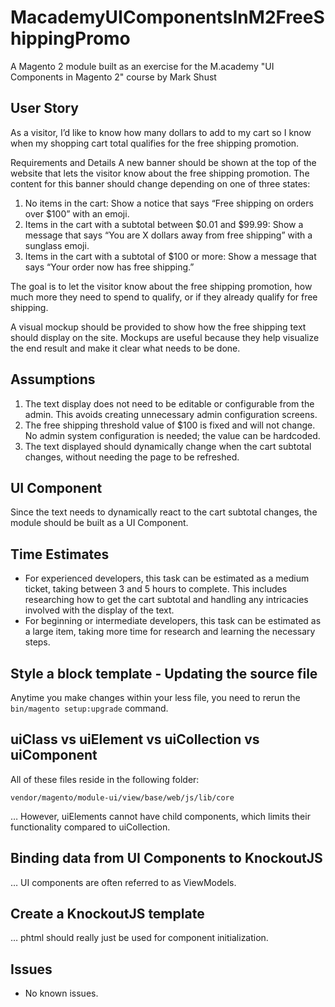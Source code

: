 # MacademyUIComponentsInM2FreeShippingPromo
A Magento 2 module built as an exercise for the M.academy "UI Components in Magento 2" course by Mark Shust

## User Story
As a visitor, I’d like to know how many dollars to add to my cart so I know when my shopping cart total qualifies for the free shipping promotion.

Requirements and Details
A new banner should be shown at the top of the website that lets the visitor know about the free shipping promotion. The content for this banner should change depending on one of three states:

1. No items in the cart: Show a notice that says “Free shipping on orders over $100” with an emoji.
1. Items in the cart with a subtotal between $0.01 and $99.99: Show a message that says “You are X dollars away from free shipping” with a sunglass emoji.
1. Items in the cart with a subtotal of $100 or more: Show a message that says “Your order now has free shipping.”

The goal is to let the visitor know about the free shipping promotion, how much more they need to spend to qualify, or if they already qualify for free shipping.

A visual mockup should be provided to show how the free shipping text should display on the site. Mockups are useful because they help visualize the end result and make it clear what needs to be done.

## Assumptions
1. The text display does not need to be editable or configurable from the admin. This avoids creating unnecessary admin configuration screens.
1. The free shipping threshold value of $100 is fixed and will not change. No admin system configuration is needed; the value can be hardcoded.
1. The text displayed should dynamically change when the cart subtotal changes, without needing the page to be refreshed.

## UI Component
Since the text needs to dynamically react to the cart subtotal changes, the module should be built as a UI Component.

## Time Estimates
- For experienced developers, this task can be estimated as a medium ticket, taking between 3 and 5 hours to complete. This includes researching how to get the cart subtotal and handling any intricacies involved with the display of the text.
- For beginning or intermediate developers, this task can be estimated as a large item, taking more time for research and learning the necessary steps.

## Style a block template - Updating the source file  
Anytime you make changes within your less file, you need to rerun the `bin/magento setup:upgrade` command.  

## uiClass vs uiElement vs uiCollection vs uiComponent  
All of these files reside in the following folder:  
```
vendor/magento/module-ui/view/base/web/js/lib/core
```
… However, uiElements cannot have child components, which limits their functionality compared to uiCollection.  

## Binding data from UI Components to KnockoutJS
… UI components are often referred to as ViewModels.  

## Create a KnockoutJS template
… phtml should really just be used for component initialization.  

## Issues  
- No known issues.

